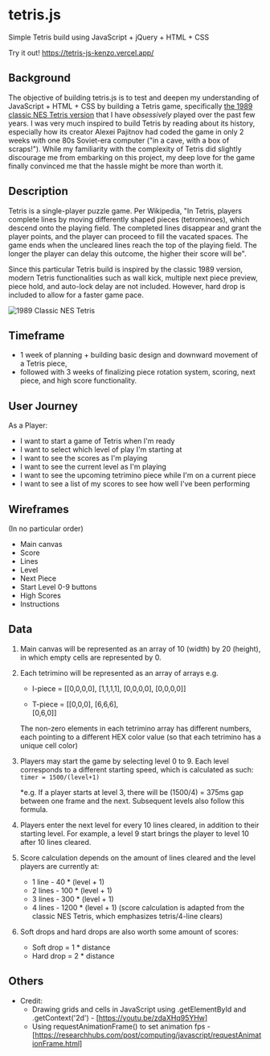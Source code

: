 # tetris.js
Simple Tetris build using JavaScript + jQuery + HTML + CSS

Try it out! https://tetris-js-kenzo.vercel.app/

## Background

The objective of building tetris.js is to test and deepen my understanding of JavaScript + HTML + CSS by building a Tetris game, specifically [the 1989 classic NES Tetris version](https://en.wikipedia.org/wiki/Tetris_(NES_video_game)) that I have *obsessively* played over the past few years. I was very much inspired to build Tetris by reading about its history, especially how its creator Alexei Pajitnov had coded the game in only 2 weeks with one 80s Soviet-era computer ("in a cave, with a box of scraps!"). While my familiarity with the complexity of Tetris did slightly discourage me from embarking on this project, my deep love for the game finally convinced me that the hassle might be more than worth it.

## Description

Tetris is a single-player puzzle game. Per Wikipedia, "In Tetris, players complete lines by moving differently shaped pieces (tetrominoes), which descend onto the playing field. The completed lines disappear and grant the player points, and the player can proceed to fill the vacated spaces. The game ends when the uncleared lines reach the top of the playing field. The longer the player can delay this outcome, the higher their score will be".

Since this particular Tetris build is inspired by the classic 1989 version, modern Tetris functionalities such as wall kick, multiple next piece preview, piece hold, and auto-lock delay are not included. However, hard drop is included to allow for a faster game pace.

![1989 Classic NES Tetris](https://i.imgur.com/NGDi5Wt.png)

## Timeframe

* 1 week of planning + building basic design and downward movement of a Tetris piece,
* followed with 3 weeks of finalizing piece rotation system, scoring, next piece, and high score functionality.

## User Journey

As a Player:

* I want to start a game of Tetris when I'm ready
* I want to select which level of play I'm starting at
* I want to see the scores as I'm playing
* I want to see the current level as I'm playing
* I want to see the upcoming tetrimino piece while I'm on a current piece
* I want to see a list of my scores to see how well I've been performing

## Wireframes
(In no particular order)
* Main canvas
* Score
* Lines
* Level 
* Next Piece
* Start Level 0-9 buttons
* High Scores
* Instructions

## Data

1. Main canvas will be represented as an array of 10 (width) by 20 (height), in which empty cells are represented by 0.
2. Each tetrimino will be represented as an array of arrays e.g.

    * I-piece = [[0,0,0,0],
                [1,1,1,1],
                [0,0,0,0],
                [0,0,0,0]]

    * T-piece = [[0,0,0],
                [6,6,6],  
                [0,6,0]]

    The non-zero elements in each tetrimino array has different numbers, each pointing to a different HEX color value (so that each tetrimino has a unique cell color)

3. Players may start the game by selecting level 0 to 9. Each level corresponds to a different starting speed, which is calculated as such: `timer = 1500/(level+1)`

    *e.g. If a player starts at level 3, there will be (1500/4) = 375ms gap between one frame and the next. Subsequent levels also follow this formula.

4. Players enter the next level for every 10 lines cleared, in addition to their starting level. For example, a level 9 start brings the player to level 10 after 10 lines cleared.

5. Score calculation depends on the amount of lines cleared and the level players are currently at:
    * 1 line - 40 * (level + 1)
    * 2 lines - 100 * (level + 1)
    * 3 lines - 300 * (level + 1)
    * 4 lines - 1200 * (level + 1)
    (score calculation is adapted from the classic NES Tetris, which emphasizes tetris/4-line clears)

6. Soft drops and hard drops are also worth some amount of scores:
    * Soft drop = 1 * distance
    * Hard drop = 2 * distance

## Others
* Credit:
   * Drawing grids and cells in JavaScript using .getElementById and .getContext('2d') - [https://youtu.be/zdaXHq95YHw]
   * Using requestAnimationFrame() to set animation fps - [https://researchhubs.com/post/computing/javascript/requestAnimationFrame.html]

